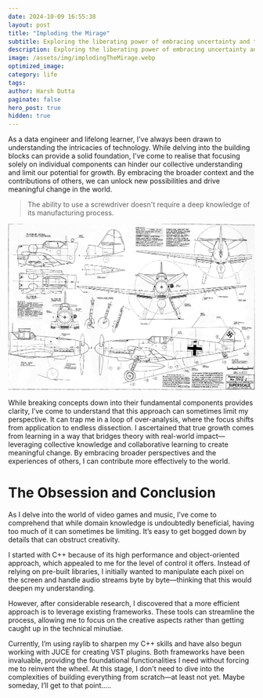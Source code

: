 ```yaml
---
date: 2024-10-09 16:55:38
layout: post
title: "Imploding the Mirage"
subtitle: Exploring the liberating power of embracing uncertainty and the beauty of the unknown.
description: Exploring the liberating power of embracing uncertainty and the beauty of the unknown.
image: /assets/img/implodingTheMirage.webp
optimized_image:
category: life
tags:
author: Harsh Dutta
paginate: false
hero_post: true
hidden: true
---
```



As a data engineer and lifelong learner, I've always been drawn to understanding the intricacies of technology. While delving into the building blocks can provide a solid foundation, I've come to realise that focusing solely on individual components can hinder our collective understanding and limit our potential for growth. By embracing the broader context and the contributions of others, we can unlock new possibilities and drive meaningful change in the world.

> The ability to use a screwdriver doesn't require a deep knowledge of its manufacturing process.

![Alt text](/assets/img/Bf109_side.webp)

While breaking concepts down into their fundamental components provides clarity, I’ve come to understand that this approach can sometimes limit my perspective. It can trap me in a loop of over-analysis, where the focus shifts from application to endless dissection. I ascertained that true growth comes from learning in a way that bridges theory with real-world impact—leveraging collective knowledge and collaborative learning to create meaningful change. By embracing broader perspectives and the experiences of others, I can contribute more effectively to the world.

# The Obsession and Conclusion

As I delve into the world of video games and music, I’ve come to comprehend that while domain knowledge is undoubtedly beneficial, having too much of it can sometimes be limiting. It’s easy to get bogged down by details that can obstruct creativity.

I started with C++ because of its high performance and object-oriented approach, which appealed to me for the level of control it offers. Instead of relying on pre-built libraries, I initially wanted to manipulate each pixel on the screen and handle audio streams byte by byte—thinking that this would deepen my understanding.

However, after considerable research, I discovered that a more efficient approach is to leverage existing frameworks. These tools can streamline the process, allowing me to focus on the creative aspects rather than getting caught up in the technical minutiae.

Currently, I’m using raylib to sharpen my C++ skills and have also begun working with JUCE for creating VST plugins. Both frameworks have been invaluable, providing the foundational functionalities I need without forcing me to reinvent the wheel. At this stage, I don't need to dive into the complexities of building everything from scratch—at least not yet. Maybe someday, I’ll get to that point.....

